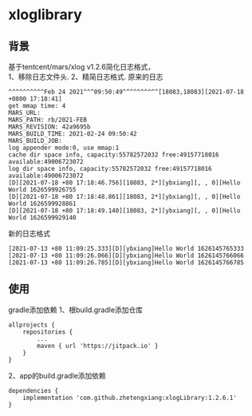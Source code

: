 # xloglibrary
## 背景
基于tentcent/mars/xlog v1.2.6简化日志格式，  
1、移除日志文件头. 
2、精简日志格式. 
原来的日志
```
^^^^^^^^^^Feb 24 2021^^^09:50:49^^^^^^^^^^[18083,18083][2021-07-18 +0800 17:18:41]
get mmap time: 4
MARS_URL: 
MARS_PATH: rb/2021-FEB
MARS_REVISION: 42a9695b
MARS_BUILD_TIME: 2021-02-24 09:50:42
MARS_BUILD_JOB: 
log appender mode:0, use mmap:1
cache dir space info, capacity:55782572032 free:49157718016 available:49006723072
log dir space info, capacity:55782572032 free:49157718016 available:49006723072
[D][2021-07-18 +80 17:18:46.756][18083, 2*][ybxiang][, , 0][Hello World 1626599926755
[D][2021-07-18 +80 17:18:48.861][18083, 2*][ybxiang][, , 0][Hello World 1626599928861
[D][2021-07-18 +80 17:18:49.140][18083, 2*][ybxiang][, , 0][Hello World 1626599929140

```
新的日志格式
```
[2021-07-13 +80 11:09:25.333][D][ybxiang]Hello World 1626145765333
[2021-07-13 +80 11:09:26.066][D][ybxiang]Hello World 1626145766066
[2021-07-13 +80 11:09:26.785][D][ybxiang]Hello World 1626145766785
```

## 使用
gradle添加依赖
1、根build.gradle添加仓库
```
allprojects {
    repositories {
        ...
        maven { url 'https://jitpack.io' }
    }
}
```
2、app的build.gradle添加依赖
```
dependencies {
    implementation 'com.github.zhetengxiang:xlogLibrary:1.2.6.1'
}

```
